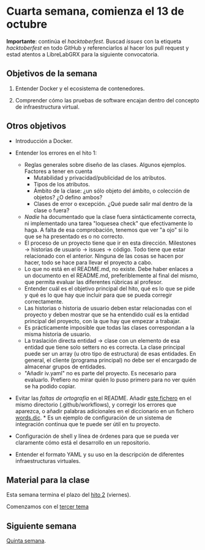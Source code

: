 # Cuarta semana, comienza el 13 de octubre

**Importante**: continúa el *hacktoberfest*. Buscad *issues* con la
etiqueta *hacktoberfest* en todo GitHub y referenciarlos al hacer los
pull request y estad atentos a LibreLabGRX para la siguiente convocatoria.

## Objetivos de la semana

1. Entender Docker y el ecosistema de contenedores.

2. Comprender cómo las pruebas de software encajan dentro del concepto
   de infraestructura virtual.

## Otros objetivos

* Introducción a Docker.
* Entender los errores en el hito 1:
  * Reglas generales sobre diseño de las clases. Algunos
    ejemplos. Factores a tener en cuenta
    * Mutabilidad y privacidad/publicidad de los atributos.
    * Tipos de los atributos.
    * Ámbito de la clase: ¿un sólo objeto del ámbito, o colección de
      objetos? ¿O defino ambos?
    * Clases de error o excepción. ¿Qué puede salir mal dentro de la
      clase o fuera?
  * *Nadie* ha documentado que la clase fuera sintácticamente
    correcta, ni implementado una tarea "loquesea check" que
    efectivamente lo haga. A falta de esa comprobación, tenemos que
    ver "a ojo" si lo que se ha presentado es o no correcto.
  * El proceso de un proyecto tiene que ir en esta
    dirección. Milestones → historias de usuario → issues →
    código. Todo tiene que estar relacionado con el anterior. Ninguna
    de las cosas se hacen por hacer, todo se hace para llevar el
    proyecto a cabo.
  * Lo que no está en el README.md, no existe. Debe haber enlaces a un
    documento en el README.md, preferiblemente al final del mismo, que
    permita evaluar las diferentes rúbricas al profesor.
  * Entender cuál es el objetivo principal del hito, qué es lo que se
    pide y qué es lo que hay que incluir para que se pueda corregir
    correctamente.
  * Las historias o historia de usuario deben estar relacionadas con
    el proyecto y deben mostrar que se ha entendido cuál es la entidad
    principal del proyecto, con la que hay que empezar a trabajar.
  * Es prácticamente imposible que todas las clases correspondan a la
    misma historia de usuario.
  * La traslación directa entidad → clase con un elemento de esa
    entidad que tiene solo setters no es correcta. La clase principal
    puede ser un array (u otro tipo de estructura) de esas
    entidades. En general, el cliente (programa principal) no debe ser
    el encargado de almacenar grupos de entidades.
  * "Añadir iv.yaml" no es parte del proyecto. Es necesario para
    evaluarlo. Prefiero no mirar quién lo puso primero para no ver
    quién se ha podido copiar.


* Evitar las *faltas de ortografía* en el
  README. Añadir
  [este fichero](https://github.com/JJ/IV/blob/master/.github/workflows/check-readme.yml) en
  el mismo directorio (.github/workflows), y corregir los errores que
  aparezca, o añadir palabras adicionales en el diccionario en un
  fichero [words.dic](https://github.com/JJ/IV/blob/master/words.dic).
      * Es un ejemplo de configuración de un sistema de integración
        continua que te puede ser útil en tu proyecto.
* Configuración de shell y línea de órdenes para que se pueda ver
  claramente cómo está el desarrollo en un repositorio.
* Entender el formato YAML y su uso en la descripción de diferentes infraestructuras virtuales.

## Material para la clase

Esta semana termina el plazo
del
[hito 2](https://jj.github.io/IV/documentos/proyecto/2.Tests)
(viernes).

Comenzamos con el
[tercer tema](http://jj.github.io/IV/documentos/temas/Contenedores)

## Siguiente semana

[Quinta semana](semana-05.md).


